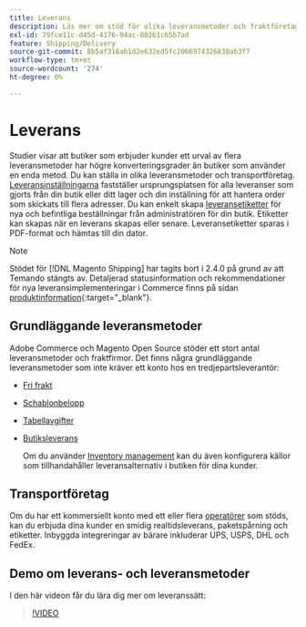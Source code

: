```yaml
---
title: Leverans
description: Läs mer om stöd för olika leveransmetoder och fraktföretag som ni kan erbjuda era kunder.
exl-id: 79fce11c-d45d-4176-94ac-80261c65b7ad
feature: Shipping/Delivery
source-git-commit: 8b5af316ab1d2e632ed5fc2066974326830ab3f7
workflow-type: tm+mt
source-wordcount: '274'
ht-degree: 0%

---
```


# Leverans

Studier visar att butiker som erbjuder kunder ett urval av flera leveransmetoder har högre konverteringsgrader än butiker som använder en enda metod. Du kan ställa in olika leveransmetoder och transportföretag. [Leveransinställningarna](shipping-settings.md) fastställer ursprungsplatsen för alla leveranser som gjorts från din butik eller ditt lager och din inställning för att hantera order som skickats till flera adresser. Du kan enkelt skapa [leveransetiketter](shipping-labels.md) för nya och befintliga beställningar från administratören för din butik. Etiketter kan skapas när en leverans skapas eller senare. Leveransetiketter sparas i PDF-format och hämtas till din dator.

>[!NOTE]
>
>Stödet för [!DNL Magento Shipping] har tagits bort i 2.4.0 på grund av att Temando stängts av. Detaljerad statusinformation och rekommendationer för nya leveransimplementeringar i Commerce finns på sidan [produktinformation](https://business.adobe.com/products/magento/shipping.html){:target=&quot;_blank&quot;}.

## Grundläggande leveransmetoder

Adobe Commerce och Magento Open Source stöder ett stort antal leveransmetoder och fraktfirmor. Det finns några grundläggande leveransmetoder som inte kräver ett konto hos en tredjepartsleverantör:

* [Fri frakt](shipping-free.md)

* [Schablonbelopp](shipping-flat-rate.md)

* [Tabellavgifter](shipping-table-rate.md)

* [Butiksleverans](shipping-in-store-delivery.md)

  Om du använder [Inventory management](../inventory-management/introduction.md) kan du även konfigurera källor som tillhandahåller leveransalternativ i butiken för dina kunder.

## Transportföretag

Om du har ett kommersiellt konto med ett eller flera [operatörer](carriers.md) som stöds, kan du erbjuda dina kunder en smidig realtidsleverans, paketspårning och etiketter. Inbyggda integreringar av bärare inkluderar UPS, USPS, DHL och FedEx.

## Demo om leverans- och leveransmetoder

I den här videon får du lära dig mer om leveranssätt:

>[!VIDEO](https://video.tv.adobe.com/v/343658/?quality=12)
